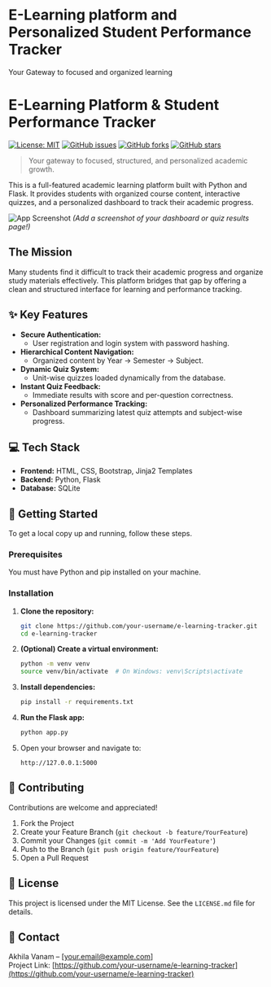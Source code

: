 # E-Learning platform and Personalized Student Performance Tracker
Your Gateway to focused and organized learning
# E-Learning Platform & Student Performance Tracker

[![License: MIT](https://img.shields.io/badge/License-MIT-green.svg)](https://opensource.org/licenses/MIT)
[![GitHub issues](https://img.shields.io/github/issues/your-username/e-learning-tracker)](https://github.com/your-username/e-learning-tracker/issues)
[![GitHub forks](https://img.shields.io/github/forks/your-username/e-learning-tracker)](https://github.com/your-username/e-learning-tracker/network)
[![GitHub stars](https://img.shields.io/github/stars/your-username/e-learning-tracker)](https://github.com/your-username/e-learning-tracker/stargazers)

> Your gateway to focused, structured, and personalized academic growth.

This is a full-featured academic learning platform built with Python and Flask. It provides students with organized course content, interactive quizzes, and a personalized dashboard to track their academic progress.

![App Screenshot](https://your-link-to-screenshot.png)
*(Add a screenshot of your dashboard or quiz results page!)*

## The Mission

Many students find it difficult to track their academic progress and organize study materials effectively. This platform bridges that gap by offering a clean and structured interface for learning and performance tracking.

## ✨ Key Features

*   **Secure Authentication:**
    * User registration and login system with password hashing.
*   **Hierarchical Content Navigation:**
    * Organized content by Year → Semester → Subject.
*   **Dynamic Quiz System:**
    * Unit-wise quizzes loaded dynamically from the database.
*   **Instant Quiz Feedback:**
    * Immediate results with score and per-question correctness.
*   **Personalized Performance Tracking:**
    * Dashboard summarizing latest quiz attempts and subject-wise progress.

## 💻 Tech Stack

*   **Frontend:** HTML, CSS, Bootstrap, Jinja2 Templates
*   **Backend:** Python, Flask
*   **Database:** SQLite

## 🚀 Getting Started

To get a local copy up and running, follow these steps.

### Prerequisites

You must have Python and pip installed on your machine.

### Installation

1.  **Clone the repository:**
    ```sh
    git clone https://github.com/your-username/e-learning-tracker.git
    cd e-learning-tracker
    ```

2.  **(Optional) Create a virtual environment:**
    ```sh
    python -m venv venv
    source venv/bin/activate  # On Windows: venv\Scripts\activate
    ```

3.  **Install dependencies:**
    ```sh
    pip install -r requirements.txt
    ```

4.  **Run the Flask app:**
    ```sh
    python app.py
    ```

5.  Open your browser and navigate to:
    ```
    http://127.0.0.1:5000
    ```

## 🤝 Contributing

Contributions are welcome and appreciated!

1.  Fork the Project  
2.  Create your Feature Branch (`git checkout -b feature/YourFeature`)  
3.  Commit your Changes (`git commit -m 'Add YourFeature'`)  
4.  Push to the Branch (`git push origin feature/YourFeature`)  
5.  Open a Pull Request  

## 📄 License

This project is licensed under the MIT License. See the `LICENSE.md` file for details.

## 📧 Contact

Akhila Vanam – [your.email@example.com]  
Project Link: [https://github.com/your-username/e-learning-tracker](https://github.com/your-username/e-learning-tracker)

